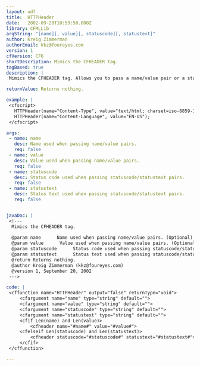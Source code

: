 ```yaml
---
layout: udf
title:  HTTPHeader
date:   2002-09-20T10:59:50.000Z
library: CFMLLib
argString: "[name][, value][, statuscode][, statustext]"
author: Kreig Zimmerman
authorEmail: kkz@foureyes.com
version: 1
cfVersion: CF6
shortDescription: Mimics the CFHEADER tag.
tagBased: true
description: |
 Mimics the CFHEADER tag. Allows you to pass a name/value pair or a statuscode/statustext pair.

returnValue: Returns nothing.

example: |
 <cfscript>
   HTTPHeader(name="Content-Type", value="text/html; charset=iso-8859-1");
   HTTPHeader(name="Content-Language", value="EN-US");
 </cfscript>

args:
 - name: name
   desc: Name used when passing name/value pairs.
   req: false
 - name: value
   desc: Value used when passing name/value pairs.
   req: false
 - name: statuscode
   desc: Status code used when passing statuscode/statustext pairs.
   req: false
 - name: statustext
   desc: Status text used when passing statuscode/statustext pairs.
   req: false


javaDoc: |
 <!---
  Mimics the CFHEADER tag.
  
  @param name      Name used when passing name/value pairs. (Optional)
  @param value      Value used when passing name/value pairs. (Optional)
  @param statuscode      Status code used when passing statuscode/statustext pairs. (Optional)
  @param statustext      Status text used when passing statuscode/statustext pairs. (Optional)
  @return Returns nothing. 
  @author Kreig Zimmerman (kkz@foureyes.com) 
  @version 1, September 20, 2002 
 --->

code: |
 <cffunction name="HTTPHeader" output="false" returnType="void">
     <cfargument name="name" type="string" default="">
     <cfargument name="value" type="string" default="">
     <cfargument name="statuscode" type="string" default="">
     <cfargument name="statustext" type="string" default="">
     <cfif Len(name) and Len(value)>
         <cfheader name="#name#" value="#value#">
     <cfelseif Len(statuscode) and Len(statustext)>
         <cfheader statuscode="#statuscode#" statustext="#statustext#">
     </cfif>
 </cffunction>

---
```



